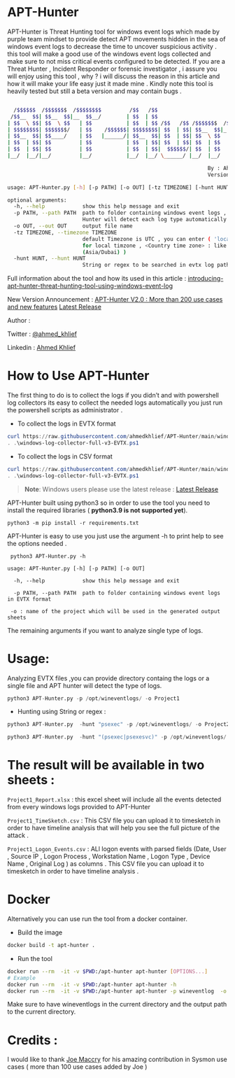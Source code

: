 # APT-Hunter
APT-Hunter is Threat Hunting tool for windows event logs which made by purple team mindset to provide detect APT movements hidden in the sea of windows event logs to decrease the time to uncover suspicious activity . this tool will make a good use of the windows event logs collected and make sure to not miss critical events configured to be detected. If you are a Threat Hunter , Incident Responder or forensic investigator , i assure you will enjoy using this tool , why ? i will discuss the reason in this article and how it will make your life easy just it made mine . Kindly note this tool is heavily tested but still a beta version and may contain bugs .

```bash

  /$$$$$$  /$$$$$$$  /$$$$$$$$         /$$   /$$                       /$$
 /$$__  $$| $$__  $$|__  $$__/        | $$  | $$                      | $$
| $$  \ $$| $$  \ $$   | $$           | $$  | $$ /$$   /$$ /$$$$$$$  /$$$$$$    /$$$$$$   /$$$$$$
| $$$$$$$$| $$$$$$$/   | $$    /$$$$$$| $$$$$$$$| $$  | $$| $$__  $$|_  $$_/   /$$__  $$ /$$__  $$
| $$__  $$| $$____/    | $$   |______/| $$__  $$| $$  | $$| $$  \ $$  | $$    | $$$$$$$$| $$  \__/
| $$  | $$| $$         | $$           | $$  | $$| $$  | $$| $$  | $$  | $$ /$$| $$_____/| $$
| $$  | $$| $$         | $$           | $$  | $$|  $$$$$$/| $$  | $$  |  $$$$/|  $$$$$$$| $$
|__/  |__/|__/         |__/           |__/  |__/ \______/ |__/  |__/   \___/   \_______/|__/

                                                                By : Ahmed Khlief , @ahmed_khlief
                                                                Version : 2.0

usage: APT-Hunter.py [-h] [-p PATH] [-o OUT] [-tz TIMEZONE] [-hunt HUNT]

optional arguments:
  -h, --help            show this help message and exit
  -p PATH, --path PATH  path to folder containing windows event logs , APT-
                        Hunter will detect each log type automatically
  -o OUT, --out OUT     output file name
  -tz TIMEZONE, --timezone TIMEZONE
                        default Timezone is UTC , you can enter ( 'local' :
                        for local timzone , <Country time zone> : like
                        (Asia/Dubai) )
  -hunt HUNT, --hunt HUNT
                        String or regex to be searched in evtx log path

```
Full information about the tool and how its used in this article : [introducing-apt-hunter-threat-hunting-tool-using-windows-event-log](https://shells.systems/introducing-apt-hunter-threat-hunting-tool-via-windows-event-log/)

New Version Announcement : [APT-Hunter V2.0 : More than 200 use cases and new features](https://shells.systems/apt-hunter-v2-0-more-than-200-use-cases-and-new-features/)
[Latest Release](https://github.com/ahmedkhlief/APT-Hunter/releases/tag/V2.0-Beta)

Author :

Twitter : [@ahmed_khlief](https://twitter.com/ahmed_khlief)

Linkedin : [Ahmed Khlief](https://www.linkedin.com/in/ahmed-khlief-499321a7)

# How to Use APT-Hunter

The first thing to do is to collect the logs if you didn’t and with powershell log collectors its easy to collect the needed logs automatically you just run the powershell scripts as administrator .

- To collect the logs in EVTX format
```powershell
curl https://raw.githubusercontent.com/ahmedkhlief/APT-Hunter/main/windows-log-collector-full-v3-EVTX.ps1 -o windows-log-collector-full-v3-EVTX.ps1
. .\windows-log-collector-full-v3-EVTX.ps1
```

- To collect the logs in CSV format
```powershell
curl https://raw.githubusercontent.com/ahmedkhlief/APT-Hunter/main/windows-log-collector-full-v3-CSV.ps1 -o windows-log-collector-full-v3-CSV.ps1
. .\windows-log-collector-full-v3-EVTX.ps1
```
> **Note**: Windows users please use the latest release : [Latest Release](https://github.com/ahmedkhlief/APT-Hunter/releases)

APT-Hunter built using python3 so in order to use the tool you need to install the required libraries ( **python3.9 is not supported yet**).

`python3 -m pip install -r requirements.txt`

APT-Hunter is easy to use you just use the argument -h to print help to see the options needed .

` python3 APT-Hunter.py -h`

`usage: APT-Hunter.py [-h] [-p PATH] [-o OUT] `

`  -h, --help            show this help message and exit`

`  -p PATH, --path PATH  path to folder containing windows event logs in EVTX format`

` -o : name of the project which will be used in the generated output sheets`


The remaining arguments if you want to analyze single type of logs.

# Usage:

Analyzing EVTX files ,you can provide directory containg the logs or a single file and APT hunter will detect the type of logs.

```python
python3 APT-Hunter.py -p /opt/wineventlogs/ -o Project1
```
- Hunting using String or regex :

```python
python3 APT-Hunter.py  -hunt "psexec" -p /opt/wineventlogs/ -o Project2`

python3 APT-Hunter.py  -hunt "(psexec|psexesvc)" -p /opt/wineventlogs/ -o Project2`
```
# The result will be available in two sheets :

`Project1_Report.xlsx` : this excel sheet will include all the events detected from every windows logs provided to APT-Hunter

`Project1_TimeSketch.csv` : This CSV file you can upload it to timesketch in order to have timeline analysis that will help you see the full picture of the attack .

`Project1_Logon_Events.csv` : ALl logon events with parsed fields (Date, User , Source IP , Logon Process , Workstation Name , Logon Type , Device Name , Original Log ) as columns . This CSV file you can upload it to timesketch in order to have timeline analysis .
# Docker
Alternatively you can use run the tool from a docker container.
- Build the image
```bash
docker build -t apt-hunter .
```
- Run the tool
```bash
docker run --rm  -it -v $PWD:/apt-hunter apt-hunter [OPTIONS...]
# Example
docker run --rm  -it -v $PWD:/apt-hunter apt-hunter -h
docker run --rm  -it -v $PWD:/apt-hunter apt-hunter -p wineventlog  -o Project2
``` 
Make sure to have wineventlogs in the current directory and the output path to the current directory. 
# Credits :

I would like to thank [Joe Maccry](https://www.linkedin.com/in/joemccray/) for his amazing contribution in Sysmon use cases ( more than 100 use cases added by Joe )
